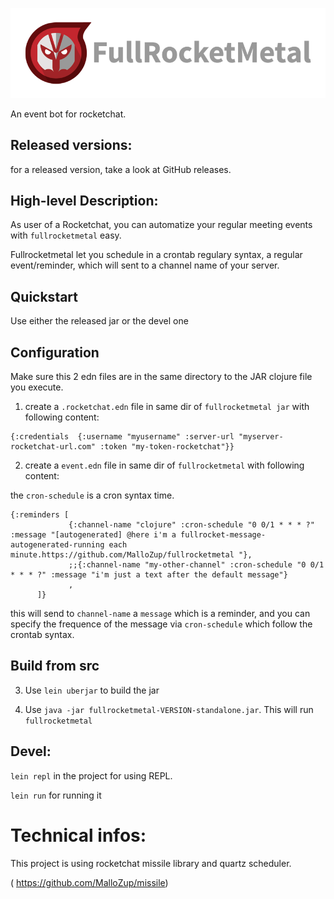 ![logo](doc/logotype-horizontal.png)


An event bot for rocketchat.

## Released versions:

for a released version, take a look at GitHub releases.

## High-level Description:

As user of a Rocketchat, you can automatize your regular meeting events with `fullrocketmetal` easy.

Fullrocketmetal let you schedule in a crontab regulary syntax, a regular event/reminder, which will sent to a channel name of your server.

## Quickstart

Use either the released jar or the devel one

## Configuration

Make sure this 2 edn files are in the same directory to the JAR clojure file you execute.

1) create a `.rocketchat.edn` file in same dir of `fullrocketmetal jar` with following content:

```
{:credentials  {:username "myusername" :server-url "myserver-rocketchat-url.com" :token "my-token-rocketchat"}}
```

2) create a `event.edn` file in same dir of `fullrocketmetal` with following content:

the `cron-schedule` is a cron syntax time.

```
{:reminders [
             {:channel-name "clojure" :cron-schedule "0 0/1 * * * ?" :message "[autogenerated] @here i'm a fullrocket-message-autogenerated-running each minute.https://github.com/MalloZup/fullrocketmetal "},
             ;;{:channel-name "my-other-channel" :cron-schedule "0 0/1 * * * ?" :message "i'm just a text after the default message"}
             ,
      ]}
```

this will send to `channel-name` a `message` which is a reminder, and  you can specify the frequence of the message via `cron-schedule` which follow the crontab syntax.

## Build from src

3) Use `lein uberjar` to build the jar

4) Use `java -jar fullrocketmetal-VERSION-standalone.jar`.
 This will run `fullrocketmetal` 


## Devel:

`lein repl` in the project for using REPL.

`lein run` for running it


# Technical infos:

This project is using rocketchat missile library and quartz scheduler.

( https://github.com/MalloZup/missile)
